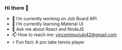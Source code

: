 ### Hi there 👋

<!--
**vincentmuriuki/vincentmuriuki** is a ✨ _special_ ✨ repository because its `README.md` (this file) appears on your GitHub profile.

Here are some ideas to get you started:

- 🔭 I’m currently working on a Job Board platform.
- 🌱 I’m currently learning Material UI
- 🤔 I’m looking for help with ...
- 💬 Ask me about React and NodeJS
- 📫 How to reach me: vincentmuriuki42@gmail.com
- ⚡ Fun fact: A pro tabe tennis player
-->
- 🔭 I’m currently working on Job Board API
- 🌱 I’m currently learning Material UI
- 💬 Ask me about React and NodeJS
- 📫 How to reach me: vincentmuriuki42@gmail.com
- ⚡ Fun fact: A pro tabe tennis player

